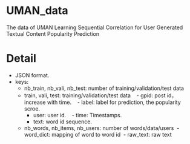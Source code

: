 # UMAN_data
The data of UMAN
Learning Sequential Correlation for User Generated Textual Content Popularity Prediction

# Detail
- JSON format.
- keys:
  - nb_train, nb_vali, nb_test: number of training/validation/test data
  - train, vali, test: training/validation/test data
    - gpid: post id，increase with time.
    - label: label for prediction, the popularity scroe.
    - user: user id.
    - time: Timestamps.
    - text: word id sequence.
  - nb_words, nb_items, nb_users: number of words/data/users
  - word_dict: mapping of word to word id
  - raw_text: raw text
